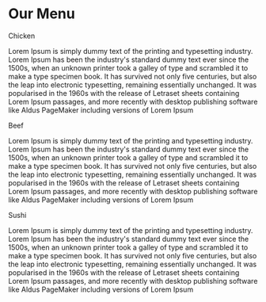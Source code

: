 <!doctype html>
<html lang=en>
<head>
  <meta charset="utf-8">
<title>Assignment solutions for Module Two</title>
<link rel="stylesheet" href="module-2-solutions.css">
<link rel="stylesheet" href="module-2-solutions2.css">
<link rel="stylesheet" href="module-2-solutions3.css">

</head>
<body>
  <h1> Our Menu</h1>

<div class="box">
<section id="green">Chicken</section>
<p>Lorem Ipsum is simply dummy text of the printing and typesetting industry. Lorem Ipsum has been the industry's standard dummy text ever since the 1500s, when an unknown printer took a galley of type and scrambled it to make a type specimen book. It has survived not only five centuries, but also the leap into electronic typesetting, remaining essentially unchanged. It was popularised in the 1960s with the release of Letraset sheets containing Lorem Ipsum passages, and more recently with desktop publishing software like Aldus PageMaker including versions of Lorem Ipsum</p>
</div>
<div class="box2">
<section id="red">Beef</section>
<p>Lorem Ipsum is simply dummy text of the printing and typesetting industry. Lorem Ipsum has been the industry's standard dummy text ever since the 1500s, when an unknown printer took a galley of type and scrambled it to make a type specimen book. It has survived not only five centuries, but also the leap into electronic typesetting, remaining essentially unchanged. It was popularised in the 1960s with the release of Letraset sheets containing Lorem Ipsum passages, and more recently with desktop publishing software like Aldus PageMaker including versions of Lorem Ipsum</p>
</div>
<div class="box3">
<section id="yellow">Sushi</section>
<p>Lorem Ipsum is simply dummy text of the printing and typesetting industry. Lorem Ipsum has been the industry's standard dummy text ever since the 1500s, when an unknown printer took a galley of type and scrambled it to make a type specimen book. It has survived not only five centuries, but also the leap into electronic typesetting, remaining essentially unchanged. It was popularised in the 1960s with the release of Letraset sheets containing Lorem Ipsum passages, and more recently with desktop publishing software like Aldus PageMaker including versions of Lorem Ipsum</p>
</div>
</body>
